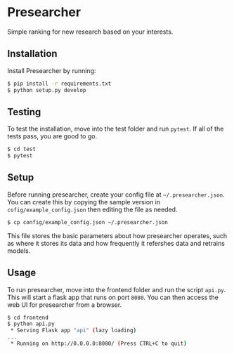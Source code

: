# Presearcher
Simple ranking for new research based on your interests.

## Installation

Install Presearcher by running:
```bash
$ pip install -r requirements.txt
$ python setup.py develop
```

## Testing

To test the installation, move into the test folder and run `pytest`. If all of the tests pass, you are good to go.

```bash
$ cd test
$ pytest
```

## Setup

Before running presearcher, create your config file at `~/.presearcher.json`. You can create this by copying the sample version in `cofig/example_config.json` then editing the file as needed. 

```bash
$ cp config/example_config.json ~/.presearcher.json
```

This file stores the basic parameters about how presearcher operates, such as where it stores its data and how frequently it refershes data and retrains models.

## Usage

To run presearcher, move into the frontend folder and run the script `api.py`. This will start a flask app that runs on port `8080`. You can then access the web UI for presearcher from a browser.

```bash
$ cd frontend
$ python api.py
 * Serving Flask app "api" (lazy loading)
...
 * Running on http://0.0.0.0:8080/ (Press CTRL+C to quit)
```
